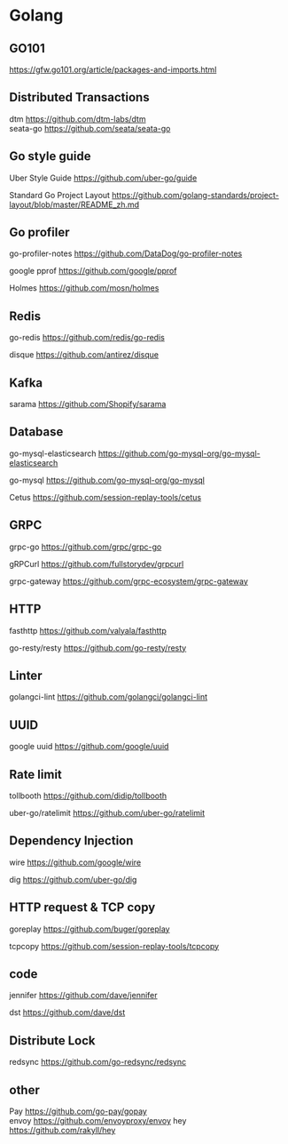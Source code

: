 # Golang
## GO101
https://gfw.go101.org/article/packages-and-imports.html

## Distributed Transactions
dtm https://github.com/dtm-labs/dtm   
seata-go https://github.com/seata/seata-go


## Go style guide
Uber Style Guide https://github.com/uber-go/guide    

Standard Go Project Layout https://github.com/golang-standards/project-layout/blob/master/README_zh.md

## Go profiler
go-profiler-notes https://github.com/DataDog/go-profiler-notes    

google pprof https://github.com/google/pprof

Holmes https://github.com/mosn/holmes

## Redis 
go-redis https://github.com/redis/go-redis

disque https://github.com/antirez/disque

## Kafka
sarama  https://github.com/Shopify/sarama

## Database

go-mysql-elasticsearch https://github.com/go-mysql-org/go-mysql-elasticsearch

go-mysql https://github.com/go-mysql-org/go-mysql

Cetus https://github.com/session-replay-tools/cetus

## GRPC

grpc-go https://github.com/grpc/grpc-go    

gRPCurl https://github.com/fullstorydev/grpcurl

grpc-gateway https://github.com/grpc-ecosystem/grpc-gateway

## HTTP

fasthttp https://github.com/valyala/fasthttp

go-resty/resty https://github.com/go-resty/resty

## Linter

golangci-lint https://github.com/golangci/golangci-lint

## UUID  

google uuid https://github.com/google/uuid


## Rate limit
tollbooth https://github.com/didip/tollbooth    

uber-go/ratelimit https://github.com/uber-go/ratelimit

## Dependency Injection 

wire https://github.com/google/wire

dig https://github.com/uber-go/dig

## HTTP request & TCP copy

goreplay https://github.com/buger/goreplay    

tcpcopy https://github.com/session-replay-tools/tcpcopy

## code
jennifer https://github.com/dave/jennifer

dst https://github.com/dave/dst

## Distribute Lock
redsync https://github.com/go-redsync/redsync

## other
Pay https://github.com/go-pay/gopay   
envoy https://github.com/envoyproxy/envoy
hey https://github.com/rakyll/hey
